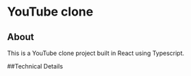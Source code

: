 # YouTube clone

## About
This is a YouTube clone project built in React using Typescript.

##Technical Details
